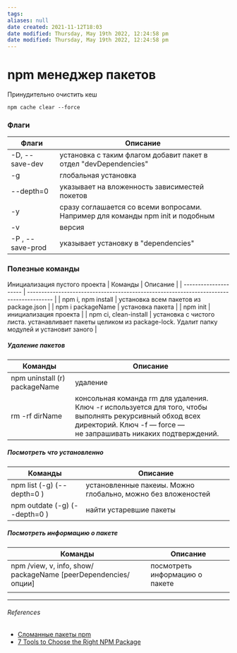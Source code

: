 ```yaml
---
tags: 
aliases: null
date created: 2021-11-12T18:03
date modified: Thursday, May 19th 2022, 12:24:58 pm
date modified: Thursday, May 19th 2022, 12:24:58 pm
---
```


# npm менеджер пакетов
		
Принудительно очистить кеш

```
npm cache clear --force
```

### Флаги

| Флаги             | Описание                                                                       |
| ----------------- | ------------------------------------------------------------------------------ |
| -D, --save-dev    | установка с таким флагом добавит пакет в отдел "devDependencies"               |
| -g                | глобальная установка                                                           |
| --depth=0         | указывает на вложенность зависиместей покетов                                  |
| -y                | сразу соглашается со всеми вопросами. Например для команды npm init и подобным |
| -v                | версия                                                                         |
| -P ,  --save-prod | указывает установку в "dependencies"                                           |
	

### Полезные команды

Инициализация пустого проекта
| Команды               | Описание                                                                                |
| --------------------- | --------------------------------------------------------------------------------------- |
| npm i, npm install    | установка всем пакетов из package.json                                                  |
| npm i packageName     | установка пакета                                                                        |
| npm init              | инициализация проекта                                                                   |
| npm ci, clean-install | установка с чистого листа. устанавливает пакеты целиком  из  package-lock. Удалит папку модулей и установит заного |

##### Удаление пакетов

| Команды                   | Описание                                                                                                                                                                       |
| ------------------------- | ------------------------------------------------------------------------------------------------------------------------------------------------------------------------------ |
| npm uninstall (r) packageName | удаление                                                                                                                                                                       |
| rm -rf dirName            | консольная команда rm для удаления. Ключ -r используется для того, чтобы выполнять рекурсивный обход всех директорий.  Ключ -f — force — не запрашивать никаких подтверждений. |

##### Посмотреть что установленно

| Команды                           | Описание                                                     |
| --------------------------------- | ------------------------------------------------------------ |
| npm list  (-g) (--depth=0  )      | установленные пакеиы. Можно глобально, можно без вложеностей |
| npm outdate    (-g) (--depth=0  ) | найти устаревшие пакеты                                      |
													  

##### Посмотреть информацию о пакете

| Команды                                                        | Описание                       |
| -------------------------------------------------------------- | ------------------------------ |
| npm /view, v, info, show/ packageName [peerDependencies/опции] | посмотреть информацию о пакете |
|                                                                |                                |
													  
---

###### References

- [Сломанные пакеты npm](https://www.youtube.com/watch?v=2AVs-Yh1bS8)
- [7 Tools to Choose the Right NPM Package](https://javascript.plainenglish.io/7-tools-to-choose-the-right-npm-package-7baf47259ae0)